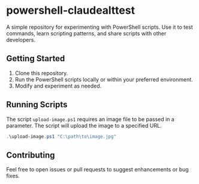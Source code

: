 # powershell-claudealttest

A simple repository for experimenting with PowerShell scripts. Use it to test commands, learn scripting patterns, and share scripts with other developers.

## Getting Started

1. Clone this repository.
2. Run the PowerShell scripts locally or within your preferred environment.
3. Modify and experiment as needed.

## Running Scripts
The script `upload-image.ps1` requires an image file to be passed in a parameter. The script will upload the image to a specified URL.

```powershell
.\upload-image.ps1 "C:\path\to\image.jpg"
```

## Contributing

Feel free to open issues or pull requests to suggest enhancements or bug fixes.
